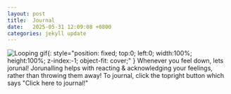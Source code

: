 ```yaml
---
layout: post
title:  Journal
date:   2025-05-31 12:09:08 +0800
categories: jekyll update
---
```

![Looping gif](/assets/images/output.gif){: style="position: fixed; top:0; left:0; width:100%; height:100%; z-index:-1; object-fit: cover;" }
Whenever you feel down, lets jorunal! Jorunalling helps with reacting & acknowledging your feelings, rather than throwing them away! To journal, click the topright button which says "Click here to journal!"